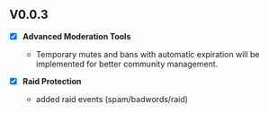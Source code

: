 ## V0.0.3

- [x] **Advanced Moderation Tools**
  - Temporary mutes and bans with automatic expiration will be implemented for better community management.

- [x] **Raid Protection**
    - added raid events (spam/badwords/raid)
  



